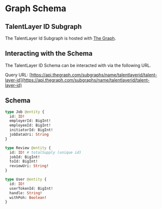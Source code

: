# Graph Schema

## TalentLayer ID Subgraph

The TalentLayer Id Subgraph is hosted with [The Graph](https://thegraph.com/en/).

## Interacting with the Schema

The TalentLayer ID Schema can be interacted with via the following URL.

Query URL: [https://api.thegraph.com/subgraphs/name/talentlayerid/talent-layer-id](https://api.thegraph.com/subgraphs/name/talentlayerid/talent-layer-id)

## Schema

```graphql
type Job @entity {
  id: ID!
  employerId: BigInt!
  employeeId: BigInt!
  initiatorId: BigInt!
  jobDataUri: String
}

type Review @entity {
  id: ID! # totalSupply (unique id)
  jobId: BigInt!
  toId: BigInt!
  reviewUri: String!
}

type User @entity {
  id: ID!
  userTokenId: BigInt!
  handle: String!
  withPoh: Boolean!
}
```





